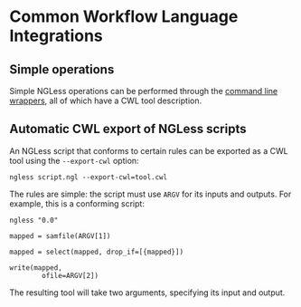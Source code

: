 # Common Workflow Language Integrations

## Simple operations

Simple NGLess operations can be performed through the [command line
wrappers](command-line-wrappers.html), all of which have a CWL tool
description.

## Automatic CWL export of NGLess scripts

An NGLess script that conforms to certain rules can be exported as a CWL tool
using the `--export-cwl` option:

    ngless script.ngl --export-cwl=tool.cwl

The rules are simple: the script must use `ARGV` for its inputs and outputs.
For example, this is a conforming script:


    ngless "0.0"

    mapped = samfile(ARGV[1])

    mapped = select(mapped, drop_if=[{mapped}])

    write(mapped,
            ofile=ARGV[2])

The resulting tool will take two arguments, specifying its input and output.
